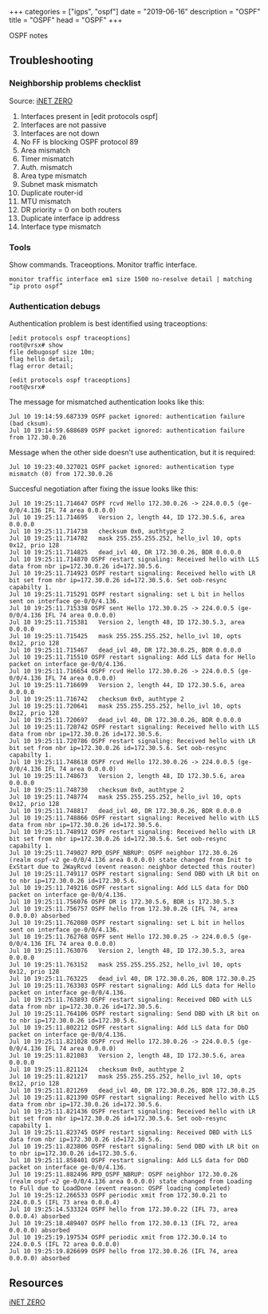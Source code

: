 +++
categories = ["igps", "ospf"]
date = "2019-06-16"
description = "OSPF"
title = "OSPF"
head = "OSPF"
+++

OSPF notes

## Troubleshooting

### Neighborship problems checklist

Source: [iNET ZERO](https://www.inetzero.com/what-is-your-ospf-neighbor-doing-adjancency-problems-in-ospf/)

1. Interfaces present in [edit protocols ospf]
2. Interfaces are not passive
3. Interfaces are not down
4. No FF is blocking OSPF protocol 89 
5. Area mismatch
6. Timer mismatch
7. Auth. mismatch
8. Area type mismatch
9. Subnet mask mismatch
10. Duplicate router-id
11. MTU mismatch
12. DR priority = 0 on both routers
13. Duplicate interface ip address
14. Interface type mismatch

### Tools

Show commands.
Traceoptions.
Monitor traffic interface.

```
monitor traffic interface em1 size 1500 no-resolve detail | matching “ip proto ospf”
```

### Authentication debugs

Authentication problem is best identified using traceoptions:

```
[edit protocols ospf traceoptions]
root@vrsx# show
file debugospf size 10m;
flag hello detail;
flag error detail;

[edit protocols ospf traceoptions]
root@vsrx#
```

The message for mismatched authentication looks like this:

```
Jul 10 19:14:59.687339 OSPF packet ignored: authentication failure (bad cksum).
Jul 10 19:14:59.688689 OSPF packet ignored: authentication failure from 172.30.0.26
```

Message when the other side doesn't use authentication, but it is required:

```
Jul 10 19:23:40.327021 OSPF packet ignored: authentication type mismatch (0) from 172.30.0.26
```

Succesful negotiation after fixing the issue looks like this:

```
Jul 10 19:25:11.714647 OSPF rcvd Hello 172.30.0.26 -> 224.0.0.5 (ge-0/0/4.136 IFL 74 area 0.0.0.0)
Jul 10 19:25:11.714695   Version 2, length 44, ID 172.30.5.6, area 0.0.0.0
Jul 10 19:25:11.714738   checksum 0x0, authtype 2
Jul 10 19:25:11.714782   mask 255.255.255.252, hello_ivl 10, opts 0x12, prio 128
Jul 10 19:25:11.714825   dead_ivl 40, DR 172.30.0.26, BDR 0.0.0.0
Jul 10 19:25:11.714870 OSPF restart signaling: Received hello with LLS data from nbr ip=172.30.0.26 id=172.30.5.6.
Jul 10 19:25:11.714923 OSPF restart signaling: Received hello with LR bit set from nbr ip=172.30.0.26 id=172.30.5.6. Set oob-resync capabilty 1.
Jul 10 19:25:11.715291 OSPF restart signaling: set L bit in hellos sent on interface ge-0/0/4.136.
Jul 10 19:25:11.715338 OSPF sent Hello 172.30.0.25 -> 224.0.0.5 (ge-0/0/4.136 IFL 74 area 0.0.0.0)
Jul 10 19:25:11.715381   Version 2, length 48, ID 172.30.5.3, area 0.0.0.0
Jul 10 19:25:11.715425   mask 255.255.255.252, hello_ivl 10, opts 0x12, prio 128
Jul 10 19:25:11.715467   dead_ivl 40, DR 172.30.0.25, BDR 0.0.0.0
Jul 10 19:25:11.715510 OSPF restart signaling: Add LLS data for Hello packet on interface ge-0/0/4.136.
Jul 10 19:25:11.716654 OSPF rcvd Hello 172.30.0.26 -> 224.0.0.5 (ge-0/0/4.136 IFL 74 area 0.0.0.0)
Jul 10 19:25:11.716699   Version 2, length 44, ID 172.30.5.6, area 0.0.0.0
Jul 10 19:25:11.716742   checksum 0x0, authtype 2
Jul 10 19:25:11.720641   mask 255.255.255.252, hello_ivl 10, opts 0x12, prio 128
Jul 10 19:25:11.720697   dead_ivl 40, DR 172.30.0.26, BDR 0.0.0.0
Jul 10 19:25:11.720742 OSPF restart signaling: Received hello with LLS data from nbr ip=172.30.0.26 id=172.30.5.6.
Jul 10 19:25:11.720786 OSPF restart signaling: Received hello with LR bit set from nbr ip=172.30.0.26 id=172.30.5.6. Set oob-resync capabilty 1.
Jul 10 19:25:11.748618 OSPF rcvd Hello 172.30.0.26 -> 224.0.0.5 (ge-0/0/4.136 IFL 74 area 0.0.0.0)
Jul 10 19:25:11.748673   Version 2, length 48, ID 172.30.5.6, area 0.0.0.0
Jul 10 19:25:11.748730   checksum 0x0, authtype 2
Jul 10 19:25:11.748774   mask 255.255.255.252, hello_ivl 10, opts 0x12, prio 128
Jul 10 19:25:11.748817   dead_ivl 40, DR 172.30.0.26, BDR 0.0.0.0
Jul 10 19:25:11.748866 OSPF restart signaling: Received hello with LLS data from nbr ip=172.30.0.26 id=172.30.5.6.
Jul 10 19:25:11.748912 OSPF restart signaling: Received hello with LR bit set from nbr ip=172.30.0.26 id=172.30.5.6. Set oob-resync capabilty 1.
Jul 10 19:25:11.749027 RPD_OSPF_NBRUP: OSPF neighbor 172.30.0.26 (realm ospf-v2 ge-0/0/4.136 area 0.0.0.0) state changed from Init to ExStart due to 2WayRcvd (event reason: neighbor detected this router)
Jul 10 19:25:11.749117 OSPF restart signaling: Send DBD with LR bit on to nbr ip=172.30.0.26 id=172.30.5.6.
Jul 10 19:25:11.749216 OSPF restart signaling: Add LLS data for DbD packet on interface ge-0/0/4.136.
Jul 10 19:25:11.756076 OSPF DR is 172.30.5.6, BDR is 172.30.5.3
Jul 10 19:25:11.756757 OSPF hello from 172.30.0.26 (IFL 74, area 0.0.0.0) absorbed
Jul 10 19:25:11.762080 OSPF restart signaling: set L bit in hellos sent on interface ge-0/0/4.136.
Jul 10 19:25:11.762768 OSPF sent Hello 172.30.0.25 -> 224.0.0.5 (ge-0/0/4.136 IFL 74 area 0.0.0.0)
Jul 10 19:25:11.763076   Version 2, length 48, ID 172.30.5.3, area 0.0.0.0
Jul 10 19:25:11.763152   mask 255.255.255.252, hello_ivl 10, opts 0x12, prio 128
Jul 10 19:25:11.763225   dead_ivl 40, DR 172.30.0.26, BDR 172.30.0.25
Jul 10 19:25:11.763303 OSPF restart signaling: Add LLS data for Hello packet on interface ge-0/0/4.136.
Jul 10 19:25:11.763893 OSPF restart signaling: Received DBD with LLS data from nbr ip=172.30.0.26 id=172.30.5.6.
Jul 10 19:25:11.764106 OSPF restart signaling: Send DBD with LR bit on to nbr ip=172.30.0.26 id=172.30.5.6.
Jul 10 19:25:11.802212 OSPF restart signaling: Add LLS data for DbD packet on interface ge-0/0/4.136.
Jul 10 19:25:11.821028 OSPF rcvd Hello 172.30.0.26 -> 224.0.0.5 (ge-0/0/4.136 IFL 74 area 0.0.0.0)
Jul 10 19:25:11.821083   Version 2, length 48, ID 172.30.5.6, area 0.0.0.0
Jul 10 19:25:11.821124   checksum 0x0, authtype 2
Jul 10 19:25:11.821217   mask 255.255.255.252, hello_ivl 10, opts 0x12, prio 128
Jul 10 19:25:11.821269   dead_ivl 40, DR 172.30.0.26, BDR 172.30.0.25
Jul 10 19:25:11.821390 OSPF restart signaling: Received hello with LLS data from nbr ip=172.30.0.26 id=172.30.5.6.
Jul 10 19:25:11.821436 OSPF restart signaling: Received hello with LR bit set from nbr ip=172.30.0.26 id=172.30.5.6. Set oob-resync capabilty 1.
Jul 10 19:25:11.823745 OSPF restart signaling: Received DBD with LLS data from nbr ip=172.30.0.26 id=172.30.5.6.
Jul 10 19:25:11.823806 OSPF restart signaling: Send DBD with LR bit on to nbr ip=172.30.0.26 id=172.30.5.6.
Jul 10 19:25:11.858401 OSPF restart signaling: Add LLS data for DbD packet on interface ge-0/0/4.136.
Jul 10 19:25:11.882496 RPD_OSPF_NBRUP: OSPF neighbor 172.30.0.26 (realm ospf-v2 ge-0/0/4.136 area 0.0.0.0) state changed from Loading to Full due to LoadDone (event reason: OSPF loading completed)
Jul 10 19:25:12.266533 OSPF periodic xmit from 172.30.0.21 to 224.0.0.5 (IFL 73 area 0.0.0.4)
Jul 10 19:25:14.533324 OSPF hello from 172.30.0.22 (IFL 73, area 0.0.0.4) absorbed
Jul 10 19:25:18.489407 OSPF hello from 172.30.0.13 (IFL 72, area 0.0.0.0) absorbed
Jul 10 19:25:19.197534 OSPF periodic xmit from 172.30.0.14 to 224.0.0.5 (IFL 72 area 0.0.0.0)
Jul 10 19:25:19.826699 OSPF hello from 172.30.0.26 (IFL 74, area 0.0.0.0) absorbed
```

## Resources

[iNET ZERO](https://www.inetzero.com/what-is-your-ospf-neighbor-doing-adjancency-problems-in-ospf/)